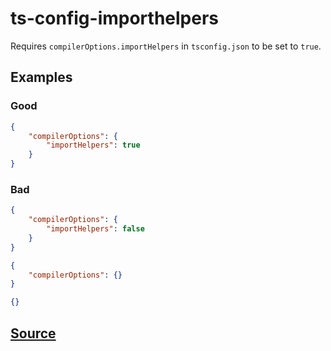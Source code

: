 # ts-config-importhelpers

Requires `compilerOptions.importHelpers` in `tsconfig.json` to be set to `true`.

## Examples

### Good

```json
{
    "compilerOptions": {
        "importHelpers": true
    }
}
```

### Bad

```json
{
    "compilerOptions": {
        "importHelpers": false
    }
}
```

```json
{
    "compilerOptions": {}
}
```

```json
{}
```

## [Source](https://azuresdkspecs.z5.web.core.windows.net/TypeScriptSpec.html#ts-config-importhelpers)

